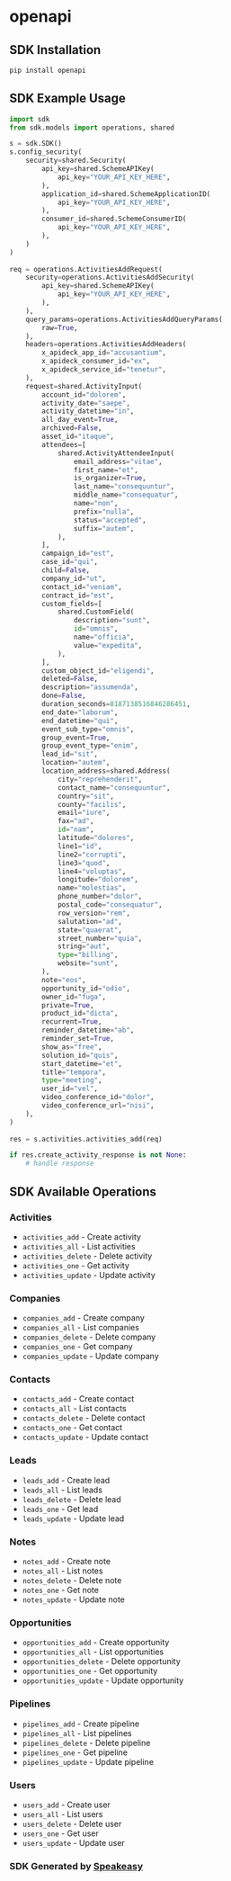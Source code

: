 # openapi

<!-- Start SDK Installation -->
## SDK Installation

```bash
pip install openapi
```
<!-- End SDK Installation -->

## SDK Example Usage
<!-- Start SDK Example Usage -->
```python
import sdk
from sdk.models import operations, shared

s = sdk.SDK()
s.config_security(
    security=shared.Security(
        api_key=shared.SchemeAPIKey(
            api_key="YOUR_API_KEY_HERE",
        ),
        application_id=shared.SchemeApplicationID(
            api_key="YOUR_API_KEY_HERE",
        ),
        consumer_id=shared.SchemeConsumerID(
            api_key="YOUR_API_KEY_HERE",
        ),
    )
)
    
req = operations.ActivitiesAddRequest(
    security=operations.ActivitiesAddSecurity(
        api_key=shared.SchemeAPIKey(
            api_key="YOUR_API_KEY_HERE",
        ),
    ),
    query_params=operations.ActivitiesAddQueryParams(
        raw=True,
    ),
    headers=operations.ActivitiesAddHeaders(
        x_apideck_app_id="accusantium",
        x_apideck_consumer_id="ex",
        x_apideck_service_id="tenetur",
    ),
    request=shared.ActivityInput(
        account_id="dolorem",
        activity_date="saepe",
        activity_datetime="in",
        all_day_event=True,
        archived=False,
        asset_id="itaque",
        attendees=[
            shared.ActivityAttendeeInput(
                email_address="vitae",
                first_name="et",
                is_organizer=True,
                last_name="consequuntur",
                middle_name="consequatur",
                name="non",
                prefix="nulla",
                status="accepted",
                suffix="autem",
            ),
        ],
        campaign_id="est",
        case_id="qui",
        child=False,
        company_id="ut",
        contact_id="veniam",
        contract_id="est",
        custom_fields=[
            shared.CustomField(
                description="sunt",
                id="omnis",
                name="officia",
                value="expedita",
            ),
        ],
        custom_object_id="eligendi",
        deleted=False,
        description="assumenda",
        done=False,
        duration_seconds=8187138516846286451,
        end_date="laborum",
        end_datetime="qui",
        event_sub_type="omnis",
        group_event=True,
        group_event_type="enim",
        lead_id="sit",
        location="autem",
        location_address=shared.Address(
            city="reprehenderit",
            contact_name="consequuntur",
            country="sit",
            county="facilis",
            email="iure",
            fax="ad",
            id="nam",
            latitude="dolores",
            line1="id",
            line2="corrupti",
            line3="quod",
            line4="voluptas",
            longitude="dolorem",
            name="molestias",
            phone_number="dolor",
            postal_code="consequatur",
            row_version="rem",
            salutation="ad",
            state="quaerat",
            street_number="quia",
            string="aut",
            type="billing",
            website="sunt",
        ),
        note="eos",
        opportunity_id="odio",
        owner_id="fuga",
        private=True,
        product_id="dicta",
        recurrent=True,
        reminder_datetime="ab",
        reminder_set=True,
        show_as="free",
        solution_id="quis",
        start_datetime="et",
        title="tempora",
        type="meeting",
        user_id="vel",
        video_conference_id="dolor",
        video_conference_url="nisi",
    ),
)
    
res = s.activities.activities_add(req)

if res.create_activity_response is not None:
    # handle response
```
<!-- End SDK Example Usage -->

<!-- Start SDK Available Operations -->
## SDK Available Operations

### Activities

* `activities_add` - Create activity
* `activities_all` - List activities
* `activities_delete` - Delete activity
* `activities_one` - Get activity
* `activities_update` - Update activity

### Companies

* `companies_add` - Create company
* `companies_all` - List companies
* `companies_delete` - Delete company
* `companies_one` - Get company
* `companies_update` - Update company

### Contacts

* `contacts_add` - Create contact
* `contacts_all` - List contacts
* `contacts_delete` - Delete contact
* `contacts_one` - Get contact
* `contacts_update` - Update contact

### Leads

* `leads_add` - Create lead
* `leads_all` - List leads
* `leads_delete` - Delete lead
* `leads_one` - Get lead
* `leads_update` - Update lead

### Notes

* `notes_add` - Create note
* `notes_all` - List notes
* `notes_delete` - Delete note
* `notes_one` - Get note
* `notes_update` - Update note

### Opportunities

* `opportunities_add` - Create opportunity
* `opportunities_all` - List opportunities
* `opportunities_delete` - Delete opportunity
* `opportunities_one` - Get opportunity
* `opportunities_update` - Update opportunity

### Pipelines

* `pipelines_add` - Create pipeline
* `pipelines_all` - List pipelines
* `pipelines_delete` - Delete pipeline
* `pipelines_one` - Get pipeline
* `pipelines_update` - Update pipeline

### Users

* `users_add` - Create user
* `users_all` - List users
* `users_delete` - Delete user
* `users_one` - Get user
* `users_update` - Update user

<!-- End SDK Available Operations -->

### SDK Generated by [Speakeasy](https://docs.speakeasyapi.dev/docs/using-speakeasy/client-sdks)
